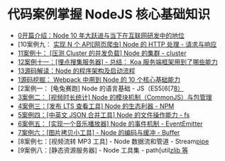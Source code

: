 
# 代码案例掌握 NodeJS 核心基础知识

- [0开篇介绍：Node 10 年大跃进与当下在互联网研发中的地位](./0%E5%BC%80%E7%AF%87%E4%BB%8B%E7%BB%8D%EF%BC%9ANode%2010%20%E5%B9%B4%E5%A4%A7%E8%B7%83%E8%BF%9B%E4%B8%8E%E5%BD%93%E4%B8%8B%E5%9C%A8%E4%BA%92%E8%81%94%E7%BD%91%E7%A0%94%E5%8F%91%E4%B8%AD%E7%9A%84%E5%9C%B0%E4%BD%8D)
- [10案例九： [实现 N 个 API[网页爬虫] Node 的 HTTP 处理 - 请求与响应](./10%E6%A1%88%E4%BE%8B%E4%B9%9D%EF%BC%9A%20%5B%E5%AE%9E%E7%8E%B0%20N%20%E4%B8%AA%20API%5B%E7%BD%91%E9%A1%B5%E7%88%AC%E8%99%AB%5D%20Node%20%E7%9A%84%20HTTP%20%E5%A4%84%E7%90%86%20-%20%E8%AF%B7%E6%B1%82%E4%B8%8E%E5%93%8D%E5%BA%94)
- [11案例十： [压测 Cluster 的并发负载] Node 的集群 - cluster](./11%E6%A1%88%E4%BE%8B%E5%8D%81%EF%BC%9A%20%5B%E5%8E%8B%E6%B5%8B%20Cluster%20%E7%9A%84%E5%B9%B6%E5%8F%91%E8%B4%9F%E8%BD%BD%5D%20Node%20%E7%9A%84%E9%9B%86%E7%BE%A4%20-%20cluster)
- [12案例十一：[埋点搜集服务器] - 总结： Koa 服务端框架用到了哪些能力](./12%E6%A1%88%E4%BE%8B%E5%8D%81%E4%B8%80%EF%BC%9A%5B%E5%9F%8B%E7%82%B9%E6%90%9C%E9%9B%86%E6%9C%8D%E5%8A%A1%E5%99%A8%5D%20-%20%E6%80%BB%E7%BB%93%EF%BC%9A%20Koa%20%E6%9C%8D%E5%8A%A1%E7%AB%AF%E6%A1%86%E6%9E%B6%E7%94%A8%E5%88%B0%E4%BA%86%E5%93%AA%E4%BA%9B%E8%83%BD%E5%8A%9B)
- [13源码解读：Node 的程序架构及启动流程](./13%E6%BA%90%E7%A0%81%E8%A7%A3%E8%AF%BB%EF%BC%9ANode%20%E7%9A%84%E7%A8%8B%E5%BA%8F%E6%9E%B6%E6%9E%84%E5%8F%8A%E5%90%AF%E5%8A%A8%E6%B5%81%E7%A8%8B)
- [1源码挖掘： Webpack 中用到 Node 的 10 个核心基础能力](./1%E6%BA%90%E7%A0%81%E6%8C%96%E6%8E%98%EF%BC%9A%20Webpack%20%E4%B8%AD%E7%94%A8%E5%88%B0%20Node%20%E7%9A%84%2010%20%E4%B8%AA%E6%A0%B8%E5%BF%83%E5%9F%BA%E7%A1%80%E8%83%BD%E5%8A%9B)
- [2案例一： [龟兔赛跑] Node 的语言基础 - JS（ES5[6[7[8）](./2%E6%A1%88%E4%BE%8B%E4%B8%80%EF%BC%9A%20%5B%E9%BE%9F%E5%85%94%E8%B5%9B%E8%B7%91%5D%20Node%20%E7%9A%84%E8%AF%AD%E8%A8%80%E5%9F%BA%E7%A1%80%20-%20JS%EF%BC%88ES5%5B6%5B7%5B8%EF%BC%89)
- [3案例二： [视频时长统计] Node 的模块机制（CommonJS）与包管理](./3%E6%A1%88%E4%BE%8B%E4%BA%8C%EF%BC%9A%20%5B%E8%A7%86%E9%A2%91%E6%97%B6%E9%95%BF%E7%BB%9F%E8%AE%A1%5D%20Node%20%E7%9A%84%E6%A8%A1%E5%9D%97%E6%9C%BA%E5%88%B6%EF%BC%88CommonJS%EF%BC%89%E4%B8%8E%E5%8C%85%E7%AE%A1%E7%90%86)
- [4案例三：[发布 LTS 查看工具] Node 的生态利器 - NPM](./4%E6%A1%88%E4%BE%8B%E4%B8%89%EF%BC%9A%5B%E5%8F%91%E5%B8%83%20LTS%20%E6%9F%A5%E7%9C%8B%E5%B7%A5%E5%85%B7%5D%20Node%20%E7%9A%84%E7%94%9F%E6%80%81%E5%88%A9%E5%99%A8%20-%20NPM)
- [5案例四：[中英文 JSON 合并工具] Node 的文件操作能力 - fs](./5%E6%A1%88%E4%BE%8B%E5%9B%9B%EF%BC%9A%5B%E4%B8%AD%E8%8B%B1%E6%96%87%20JSON%20%E5%90%88%E5%B9%B6%E5%B7%A5%E5%85%B7%5D%20Node%20%E7%9A%84%E6%96%87%E4%BB%B6%E6%93%8D%E4%BD%9C%E8%83%BD%E5%8A%9B%20-%20fs)
- [6案例五： [实现一个音乐播放器] Node 的事件机制 - EventEmitter](./6%E6%A1%88%E4%BE%8B%E4%BA%94%EF%BC%9A%20%5B%E5%AE%9E%E7%8E%B0%E4%B8%80%E4%B8%AA%E9%9F%B3%E4%B9%90%E6%92%AD%E6%94%BE%E5%99%A8%5D%20Node%20%E7%9A%84%E4%BA%8B%E4%BB%B6%E6%9C%BA%E5%88%B6%20-%20EventEmitter)
- [7案例六：[图片拷贝小工具] - Node 的编码与缓冲 - Buffer](./7%E6%A1%88%E4%BE%8B%E5%85%AD%EF%BC%9A%5B%E5%9B%BE%E7%89%87%E6%8B%B7%E8%B4%9D%E5%B0%8F%E5%B7%A5%E5%85%B7%5D%20-%20Node%20%E7%9A%84%E7%BC%96%E7%A0%81%E4%B8%8E%E7%BC%93%E5%86%B2%20-%20Buffer)
- [8案例七：[视频流转 MP3 工具] - Node 数据流和管道 - Stream[pipe](./8%E6%A1%88%E4%BE%8B%E4%B8%83%EF%BC%9A%5B%E8%A7%86%E9%A2%91%E6%B5%81%E8%BD%AC%20MP3%20%E5%B7%A5%E5%85%B7%5D%20-%20Node%20%E6%95%B0%E6%8D%AE%E6%B5%81%E5%92%8C%E7%AE%A1%E9%81%93%20-%20Stream%5Bpipe)
- [9案例八：[静态资源服务器] - Node 工具集 - path[util[zlib 等](./9%E6%A1%88%E4%BE%8B%E5%85%AB%EF%BC%9A%5B%E9%9D%99%E6%80%81%E8%B5%84%E6%BA%90%E6%9C%8D%E5%8A%A1%E5%99%A8%5D%20-%20Node%20%E5%B7%A5%E5%85%B7%E9%9B%86%20-%20path%5Butil%5Bzlib%20%E7%AD%89)
